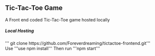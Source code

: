 <h2>Tic-Tac-Toe Game</h2>
A Front end coded Tic-Tac-Toe game hosted locally

<h5>Local Hosting</h5>
''' git clone https://github.com/Foreverdreaming/tictactoe-frontend.git'''
Use '''use npm install'''
Then run '''npm start'''

